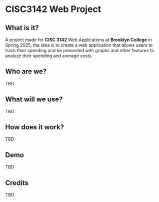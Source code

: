<div style="align-items: center;">
  <h1>CISC3142 Web Project</h1>
</div>


## What is it?
A project made for **CISC 3142** Web Applications at **Brooklyn College** in Spring 2025, the idea is to create a web application that allows users to track their spending and be 
presented with graphs and other features to analyze their spending and average costs.

## Who are we?
TBD

## What will we use?
TBD

## How does it work?
TBD

## Demo
TBD

## Credits
TBD
